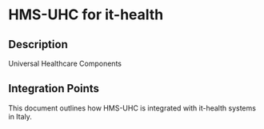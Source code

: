 # HMS-UHC for it-health

## Description

Universal Healthcare Components

## Integration Points

This document outlines how HMS-UHC is integrated with it-health systems in Italy.
